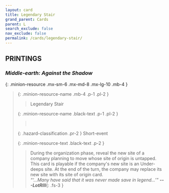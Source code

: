 ```yaml
---
layout: card
title: Legendary Stair
grand_parent: Cards
parent: L
search_exclude: false
nav_exclude: false
permalink: /cards/legendary-stair/
---
```


## PRINTINGS


### _Middle-earth: Against the Shadow_

{: .minion-resource .mx-sm-6 .mx-md-8 .mx-lg-10 .mb-4 }
> {: .minion-resource-name .mb-4 .p-1 .pl-2 }
> > <div class="hazard-mp"></div>
> > <div class="card-name">Legendary Stair</div>
>
> {: .minion-resource-name .black-text .p-1 .pl-2 }
> > &nbsp;
>
> {: .hazard-classification .pr-2 }
> Short-event
>
> {: .minion-resource-text .black-text .p-2 }
> > During the organization phase, reveal the new site of a company planning to move whose site of origin is untapped. This card is playable if the company's new site is an Under-deeps site. At the end of the turn, the company may replace its new site with its site of origin card. <br>_“‘...Many have said that it was never made save in legend...’”_ ***---&#65279;LotRIII***{: .fs-3 } 
> 
